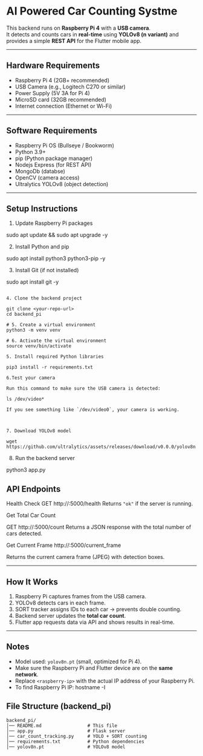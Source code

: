 # AI Powered Car Counting Systme

This backend runs on **Raspberry Pi 4** with a **USB camera**.  
It detects and counts cars in **real-time** using **YOLOv8 (n variant)** and provides a simple **REST API** for the Flutter mobile app.

---

## Hardware Requirements

- Raspberry Pi 4 (2GB+ recommended)
- USB Camera (e.g., Logitech C270 or similar)
- Power Supply (5V 3A for Pi 4)
- MicroSD card (32GB recommended)
- Internet connection (Ethernet or Wi-Fi)

---

## Software Requirements

- Raspberry Pi OS (Bullseye / Bookworm)
- Python 3.9+
- pip (Python package manager)
- Nodejs Express (for REST API)
- MongoDb (databse)
- OpenCV (camera access)
- Ultralytics YOLOv8 (object detection)

---

## Setup Instructions

1. Update Raspberry Pi packages

sudo apt update && sudo apt upgrade -y

2. Install Python and pip

sudo apt install python3 python3-pip -y

3. Install Git (if not installed)

sudo apt install git -y

```

4. Clone the backend project

git clone <your-repo-url>
cd backend_pi

# 5. Create a virtual environment
python3 -m venv venv

# 6. Activate the virtual environment
source venv/bin/activate

5. Install required Python libraries

pip3 install -r requirements.txt

6.Test your camera

Run this command to make sure the USB camera is detected:

ls /dev/video*

If you see something like `/dev/video0`, your camera is working.



7. Download YOLOv8 model

wget https://github.com/ultralytics/assets/releases/download/v0.0.0/yolov8n.pt
```

8. Run the backend server

python3 app.py

## API Endpoints

Health Check
GET http://<raspberry-ip>:5000/health
Returns `"ok"` if the server is running.

Get Total Car Count

GET http://<raspberry-ip>:5000/count
Returns a JSON response with the total number of cars detected.

Get Current Frame
http://<raspberry-ip>:5000/current_frame

Returns the current camera frame (JPEG) with detection boxes.

---

## How It Works

1. Raspberry Pi captures frames from the USB camera.
2. YOLOv8 detects cars in each frame.
3. SORT tracker assigns IDs to each car → prevents double counting.
4. Backend server updates the **total car count**.
5. Flutter app requests data via API and shows results in real-time.

---

## Notes

- Model used: `yolov8n.pt` (small, optimized for Pi 4).
- Make sure the Raspberry Pi and Flutter device are on the **same network**.
- Replace `<raspberry-ip>` with the actual IP address of your Raspberry Pi.
- To find Raspberry Pi IP:
  hostname -I

## File Structure (backend_pi)

```
backend_pi/
│── README.md                 # This file
│── app.py                    # Flask server
│── car_count_tracking.py     # YOLO + SORT counting
│── requirements.txt          # Python dependencies
│── yolov8n.pt                # YOLOv8 model
```
